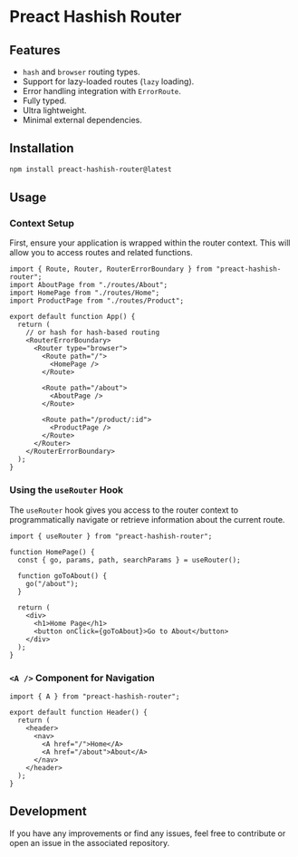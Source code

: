 # Preact Hashish Router

## Features

- `hash` and `browser` routing types.
- Support for lazy-loaded routes (`lazy` loading).
- Error handling integration with `ErrorRoute`.
- Fully typed.
- Ultra lightweight.
- Minimal external dependencies.

## Installation

```bash
npm install preact-hashish-router@latest
```

## Usage

### Context Setup

First, ensure your application is wrapped within the router context. This will allow you to access routes and related functions.

```tsx
import { Route, Router, RouterErrorBoundary } from "preact-hashish-router";
import AboutPage from "./routes/About";
import HomePage from "./routes/Home";
import ProductPage from "./routes/Product";

export default function App() {
  return (
    // or hash for hash-based routing
    <RouterErrorBoundary>
      <Router type="browser">
        <Route path="/">
          <HomePage />
        </Route>

        <Route path="/about">
          <AboutPage />
        </Route>

        <Route path="/product/:id">
          <ProductPage />
        </Route>
      </Router>
    </RouterErrorBoundary>
  );
}
```

### Using the `useRouter` Hook

The `useRouter` hook gives you access to the router context to programmatically navigate or retrieve information about the current route.

```tsx
import { useRouter } from "preact-hashish-router";

function HomePage() {
  const { go, params, path, searchParams } = useRouter();

  function goToAbout() {
    go("/about");
  }

  return (
    <div>
      <h1>Home Page</h1>
      <button onClick={goToAbout}>Go to About</button>
    </div>
  );
}
```

### `<A />` Component for Navigation

```tsx
import { A } from "preact-hashish-router";

export default function Header() {
  return (
    <header>
      <nav>
        <A href="/">Home</A>
        <A href="/about">About</A>
      </nav>
    </header>
  );
}
```

## Development

If you have any improvements or find any issues, feel free to contribute or open an issue in the associated repository.
